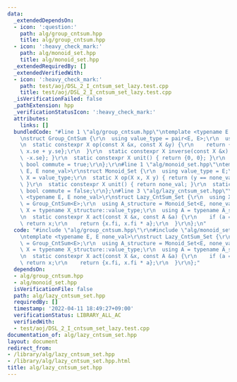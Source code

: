 ```yaml
---
data:
  _extendedDependsOn:
  - icon: ':question:'
    path: alg/group_cntsum.hpp
    title: alg/group_cntsum.hpp
  - icon: ':heavy_check_mark:'
    path: alg/monoid_set.hpp
    title: alg/monoid_set.hpp
  _extendedRequiredBy: []
  _extendedVerifiedWith:
  - icon: ':heavy_check_mark:'
    path: test/aoj/DSL_2_I_cntsum_set_lazy.test.cpp
    title: test/aoj/DSL_2_I_cntsum_set_lazy.test.cpp
  _isVerificationFailed: false
  _pathExtension: hpp
  _verificationStatusIcon: ':heavy_check_mark:'
  attributes:
    links: []
  bundledCode: "#line 1 \"alg/group_cntsum.hpp\"\ntemplate <typename E = long long>\r\
    \nstruct Group_CntSum {\r\n  using value_type = pair<E, E>;\r\n  using X = value_type;\r\
    \n  static constexpr X op(const X &x, const X &y) {\r\n    return {x.fi + y.fi,\
    \ x.se + y.se};\r\n  }\r\n  static constexpr X inverse(const X &x) { return {-x.fi,\
    \ -x.se}; }\r\n  static constexpr X unit() { return {0, 0}; }\r\n  static constexpr\
    \ bool commute = true;\r\n};\r\n#line 1 \"alg/monoid_set.hpp\"\ntemplate <typename\
    \ E, E none_val>\r\nstruct Monoid_Set {\r\n  using value_type = E;\r\n  using\
    \ X = value_type;\r\n  static X op(X x, X y) { return (y == none_val ? x : y);\
    \ }\r\n  static constexpr X unit() { return none_val; }\r\n  static constexpr\
    \ bool commute = false;\r\n};\n#line 3 \"alg/lazy_cntsum_set.hpp\"\n\r\ntemplate\
    \ <typename E, E none_val>\r\nstruct Lazy_CntSum_Set {\r\n  using X_structure\
    \ = Group_CntSum<E>;\r\n  using A_structure = Monoid_Set<E, none_val>;\r\n  using\
    \ X = typename X_structure::value_type;\r\n  using A = typename A_structure::value_type;\r\
    \n  static constexpr X act(const X &x, const A &a) {\r\n    if (a == A_structure::unit())\
    \ return x;\r\n    return {x.fi, x.fi * a};\r\n  }\r\n};\n"
  code: "#include \"alg/group_cntsum.hpp\"\r\n#include \"alg/monoid_set.hpp\"\r\n\r\
    \ntemplate <typename E, E none_val>\r\nstruct Lazy_CntSum_Set {\r\n  using X_structure\
    \ = Group_CntSum<E>;\r\n  using A_structure = Monoid_Set<E, none_val>;\r\n  using\
    \ X = typename X_structure::value_type;\r\n  using A = typename A_structure::value_type;\r\
    \n  static constexpr X act(const X &x, const A &a) {\r\n    if (a == A_structure::unit())\
    \ return x;\r\n    return {x.fi, x.fi * a};\r\n  }\r\n};"
  dependsOn:
  - alg/group_cntsum.hpp
  - alg/monoid_set.hpp
  isVerificationFile: false
  path: alg/lazy_cntsum_set.hpp
  requiredBy: []
  timestamp: '2022-04-11 18:49:27+09:00'
  verificationStatus: LIBRARY_ALL_AC
  verifiedWith:
  - test/aoj/DSL_2_I_cntsum_set_lazy.test.cpp
documentation_of: alg/lazy_cntsum_set.hpp
layout: document
redirect_from:
- /library/alg/lazy_cntsum_set.hpp
- /library/alg/lazy_cntsum_set.hpp.html
title: alg/lazy_cntsum_set.hpp
---
```


